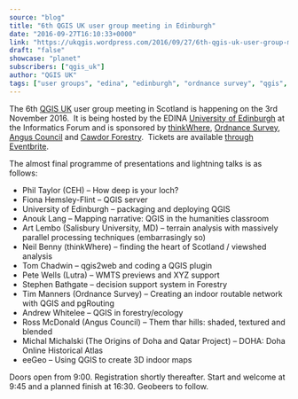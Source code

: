 ```yaml
---
source: "blog"
title: "6th QGIS UK user group meeting in Edinburgh"
date: "2016-09-27T16:10:33+0000"
link: "https://ukqgis.wordpress.com/2016/09/27/6th-qgis-uk-user-group-meeting-in-edinburgh/"
draft: "false"
showcase: "planet"
subscribers: ["qgis_uk"]
author: "QGIS UK"
tags: ["user groups", "edina", "edinburgh", "ordnance survey", "qgis", "scotland", "thinkwhere", "user group"]
---
```


<p>The 6th <a href="http://qgis.uk/">QGIS UK</a> user group meeting in Scotland is happening on the 3rd November 2016.  It is being hosted by the EDINA <a href="http://edina.ac.uk/">University of Edinburgh</a> at the Informatics Forum and is sponsored by <a href="http://www.thinkwhere.com">thinkWhere</a>, <a href="http://os.uk/">Ordnance Survey</a>, <a href="http://www.angus.gov.uk">Angus Council</a> and <a href="http://www.cawdorforestry.com">Cawdor Forestry</a>.  Tickets are available <a href="https://www.eventbrite.co.uk/e/uk-qgis-user-group-scotland-tickets-27955482601">through Eventbrite</a>.</p>
<p>The almost final programme of presentations and lightning talks is as follows:</p>
<ul>
<li>Phil Taylor (CEH) &#8211; How deep is your loch?</li>
<li>Fiona Hemsley-Flint &#8211; QGIS server</li>
<li>University of Edinburgh &#8211; packaging and deploying QGIS</li>
<li>Anouk Lang &#8211; Mapping narrative: QGIS in the humanities classroom</li>
<li>Art Lembo (Salisbury University, MD) &#8211; terrain analysis with massively parallel processing techniques (embarrasingly so)</li>
<li>Neil Benny (thinkWhere) &#8211; finding the heart of Scotland / viewshed analysis</li>
<li>Tom Chadwin &#8211; qgis2web and coding a QGIS plugin</li>
<li>Pete Wells (Lutra) &#8211; WMTS previews and XYZ support</li>
<li>Stephen Bathgate &#8211; decision support system in Forestry</li>
<li>Tim Manners (Ordnance Survey) &#8211; Creating an indoor routable network with QGIS and pgRouting</li>
<li>Andrew Whitelee &#8211; QGIS in forestry/ecology</li>
<li>Ross McDonald (Angus Council) &#8211; Them thar hills: shaded, textured and blended</li>
<li>Michal Michalski (The Origins of Doha and Qatar Project) &#8211; DOHA: Doha Online Historical Atlas</li>
<li>eeGeo &#8211; Using QGIS to create 3D indoor maps</li>
</ul>
<p>Doors open from 9:00. Registration shortly thereafter. Start and welcome at 9:45 and a planned finish at 16:30. Geobeers to follow.</p>
